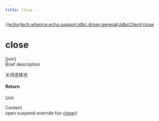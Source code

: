 ```yaml
---
title: close -
---
```

//[echo](../../index.md)/[tech.whence.echo.support.jdbc.driver.general](../index.md)/[JdbcClient](index.md)/[close](close.md)



# close  
[jvm]  
Brief description  


关闭连接池



#### Return  


Unit

  
Content  
open suspend override fun [close](close.md)()  



